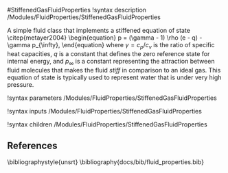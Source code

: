 #StiffenedGasFluidProperties
!syntax description /Modules/FluidProperties/StiffenedGasFluidProperties

A simple fluid class that implements a stiffened equation of state \citep{metayer2004}
\begin{equation}
  p = (\gamma - 1) \rho (e - q) - \gamma p_{\infty},
\end{equation}
where $\gamma = c_p/c_v$ is the ratio of specific heat capacities, $q$
is a constant that defines the zero reference state for internal energy, and
$p_{\infty}$ is a constant representing the attraction between fluid molecules
that makes the fluid *stiff* in comparison to an ideal gas. This equation of state
is typically used to represent water that is under very high pressure.

!syntax parameters /Modules/FluidProperties/StiffenedGasFluidProperties

!syntax inputs /Modules/FluidProperties/StiffenedGasFluidProperties

!syntax children /Modules/FluidProperties/StiffenedGasFluidProperties

## References
\bibliographystyle{unsrt}
\bibliography{docs/bib/fluid_properties.bib}
